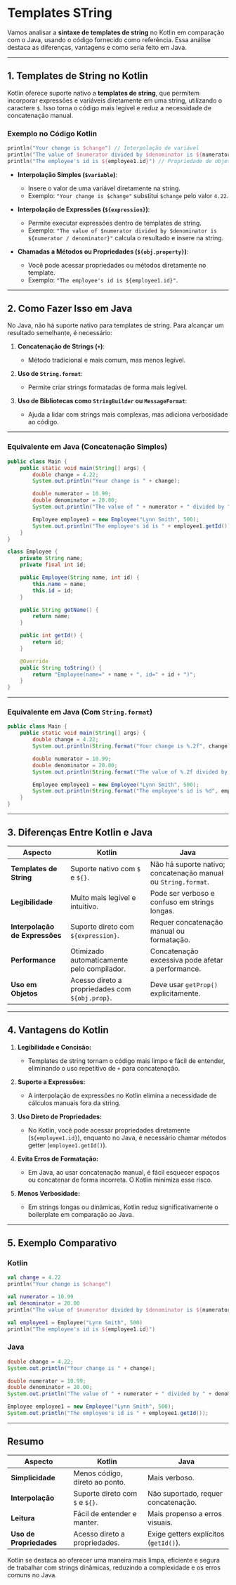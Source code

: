 # Templates STring

Vamos analisar a **sintaxe de templates de string** no Kotlin em comparação com o Java, usando o código fornecido como referência. Essa análise destaca as diferenças, vantagens e como seria feito em Java.

---

## **1. Templates de String no Kotlin**

Kotlin oferece suporte nativo a **templates de string**, que permitem incorporar expressões e variáveis diretamente em uma string, utilizando o caractere `$`. Isso torna o código mais legível e reduz a necessidade de concatenação manual.

### **Exemplo no Código Kotlin**

```kotlin
println("Your change is $change") // Interpolação de variável
println("The value of $numerator divided by $denominator is ${numerator / denominator}") // Expressões
println("The employee's id is ${employee1.id}") // Propriedade de objeto
```

- **Interpolação Simples (`$variable`)**:
  - Insere o valor de uma variável diretamente na string.
  - Exemplo: `"Your change is $change"` substitui `$change` pelo valor `4.22`.

- **Interpolação de Expressões (`${expression}`)**:
  - Permite executar expressões dentro de templates de string.
  - Exemplo: `"The value of $numerator divided by $denominator is ${numerator / denominator}"` calcula o resultado e insere na string.

- **Chamadas a Métodos ou Propriedades (`${obj.property}`)**:
  - Você pode acessar propriedades ou métodos diretamente no template.
  - Exemplo: `"The employee's id is ${employee1.id}"`.

---

## **2. Como Fazer Isso em Java**

No Java, não há suporte nativo para templates de string. Para alcançar um resultado semelhante, é necessário:

1. **Concatenação de Strings (`+`)**:
   - Método tradicional e mais comum, mas menos legível.

2. **Uso de `String.format`**:
   - Permite criar strings formatadas de forma mais legível.

3. **Uso de Bibliotecas como `StringBuilder` ou `MessageFormat`**:
   - Ajuda a lidar com strings mais complexas, mas adiciona verbosidade ao código.

---

### **Equivalente em Java (Concatenação Simples)**
```java
public class Main {
    public static void main(String[] args) {
        double change = 4.22;
        System.out.println("Your change is " + change);

        double numerator = 10.99;
        double denominator = 20.00;
        System.out.println("The value of " + numerator + " divided by " + denominator + " is " + (numerator / denominator));

        Employee employee1 = new Employee("Lynn Smith", 500);
        System.out.println("The employee's id is " + employee1.getId());
    }
}

class Employee {
    private String name;
    private final int id;

    public Employee(String name, int id) {
        this.name = name;
        this.id = id;
    }

    public String getName() {
        return name;
    }

    public int getId() {
        return id;
    }

    @Override
    public String toString() {
        return "Employee(name=" + name + ", id=" + id + ")";
    }
}
```

---

### **Equivalente em Java (Com `String.format`)**
```java
public class Main {
    public static void main(String[] args) {
        double change = 4.22;
        System.out.println(String.format("Your change is %.2f", change));

        double numerator = 10.99;
        double denominator = 20.00;
        System.out.println(String.format("The value of %.2f divided by %.2f is %.2f", numerator, denominator, numerator / denominator));

        Employee employee1 = new Employee("Lynn Smith", 500);
        System.out.println(String.format("The employee's id is %d", employee1.getId()));
    }
}
```

---

## **3. Diferenças Entre Kotlin e Java**

| Aspecto                        | Kotlin                                         | Java                                          |
|--------------------------------|------------------------------------------------|----------------------------------------------|
| **Templates de String**         | Suporte nativo com `$` e `${}`.                | Não há suporte nativo; concatenação manual ou `String.format`. |
| **Legibilidade**                | Muito mais legível e intuitivo.                | Pode ser verboso e confuso em strings longas. |
| **Interpolação de Expressões**  | Suporte direto com `${expression}`.            | Requer concatenação manual ou formatação.    |
| **Performance**                 | Otimizado automaticamente pelo compilador.     | Concatenação excessiva pode afetar a performance. |
| **Uso em Objetos**              | Acesso direto a propriedades com `${obj.prop}`.| Deve usar `getProp()` explicitamente.         |

---

## **4. Vantagens do Kotlin**

1. **Legibilidade e Concisão:**
   - Templates de string tornam o código mais limpo e fácil de entender, eliminando o uso repetitivo de `+` para concatenação.

2. **Suporte a Expressões:**
   - A interpolação de expressões no Kotlin elimina a necessidade de cálculos manuais fora da string.

3. **Uso Direto de Propriedades:**
   - No Kotlin, você pode acessar propriedades diretamente (`${employee1.id}`), enquanto no Java, é necessário chamar métodos getter (`employee1.getId()`).

4. **Evita Erros de Formatação:**
   - Em Java, ao usar concatenação manual, é fácil esquecer espaços ou concatenar de forma incorreta. O Kotlin minimiza esse risco.

5. **Menos Verbosidade:**
   - Em strings longas ou dinâmicas, Kotlin reduz significativamente o boilerplate em comparação ao Java.

---

## **5. Exemplo Comparativo**

### **Kotlin**
```kotlin
val change = 4.22
println("Your change is $change")

val numerator = 10.99
val denominator = 20.00
println("The value of $numerator divided by $denominator is ${numerator / denominator}")

val employee1 = Employee("Lynn Smith", 500)
println("The employee's id is ${employee1.id}")
```

### **Java**
```java
double change = 4.22;
System.out.println("Your change is " + change);

double numerator = 10.99;
double denominator = 20.00;
System.out.println("The value of " + numerator + " divided by " + denominator + " is " + (numerator / denominator));

Employee employee1 = new Employee("Lynn Smith", 500);
System.out.println("The employee's id is " + employee1.getId());
```

---

## **Resumo**

| **Aspecto**                  | **Kotlin**                             | **Java**                                |
|------------------------------|-----------------------------------------|-----------------------------------------|
| **Simplicidade**             | Menos código, direto ao ponto.          | Mais verboso.                          |
| **Interpolação**             | Suporte direto com `$` e `${}`.         | Não suportado, requer concatenação.     |
| **Leitura**                  | Fácil de entender e manter.             | Mais propenso a erros visuais.          |
| **Uso de Propriedades**      | Acesso direto a propriedades.           | Exige getters explícitos (`getId()`).   |

Kotlin se destaca ao oferecer uma maneira mais limpa, eficiente e segura de trabalhar com strings dinâmicas, reduzindo a complexidade e os erros comuns no Java.
